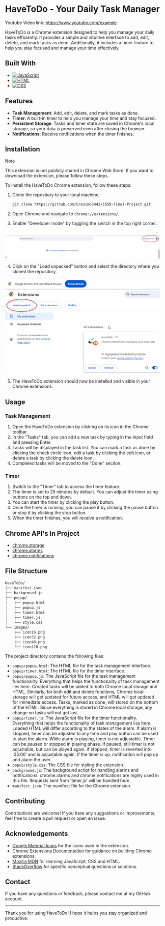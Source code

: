 # HaveToDo - Your Daily Task Manager

Youtube Video link: https://www.youtube.com/example

HaveToDo is a Chrome extension designed to help you manage your daily tasks efficiently. It provides a simple and intuitive interface to add, edit, delete, and mark tasks as done. Additionally, it includes a timer feature to help you stay focused and manage your time effectively.

## Built With

* [![JavaScript](https://img.shields.io/badge/JavaScript-F7DF1E?logo=javascript&logoColor=000)](#)
* [![HTML](https://img.shields.io/badge/HTML-%23E34F26.svg?logo=html5&logoColor=white)](#)
* [![CSS](https://img.shields.io/badge/CSS-1572B6?logo=css3&logoColor=fff)](#)

## Features

- **Task Management**: Add, edit, delete, and mark tasks as done.
- **Timer**: A built-in timer to help you manage your time and stay focused.
- **Persistent Storage**: Tasks and timer state are saved in Chrome's local storage, so your data is preserved even after closing the browser.
- **Notifications**: Receive notifications when the timer finishes.

## Installation

> [!NOTE]
> This extension is not publicly shared in Chrome Web Store. If you want to download the
> extension, please follow these steps.

To install the HaveToDo Chrome extension, follow these steps:

1. Clone the repository to your local machine:
    ```bash
    git clone https://github.com/Erenimo3442/CS50-Final-Project.git
    ```

2. Open Chrome and navigate to `chrome://extensions/`.

3. Enable "Developer mode" by toggling the switch in the top right corner.

![Guide Screenshot 1](images/screenshot1.png)

4. Click on the "Load unpacked" button and select the directory where you cloned the repository.

![Guide Screenshot 2](images/screenshot2.png)

5. The HaveToDo extension should now be installed and visible in your Chrome extensions.

## Usage

### Task Management

1. Open the HaveToDo extension by clicking on its icon in the Chrome toolbar.
2. In the "Tasks" tab, you can add a new task by typing in the input field and pressing Enter.
3. Tasks will be displayed in the task list. You can mark a task as done by clicking the check circle icon, edit a task by clicking the edit icon, or delete a task by clicking the delete icon.
4. Completed tasks will be moved to the "Done" section.

### Timer

1. Switch to the "Timer" tab to access the timer feature.
2. The timer is set to 25 minutes by default. You can adjust the timer using buttons on the top and down. 
3. You can start the timer by clicking the play button.
4. Once the timer is running, you can pause it by clicking the pause button or stop it by clicking the stop button.
5. When the timer finishes, you will receive a notification.

## Chrome API's In Project

- [chrome.storage](https://developer.chrome.com/docs/extensions/reference/api/storage)
- [chrome.alarms](https://developer.chrome.com/docs/extensions/reference/api/alarms)
- [chrome.notifications](https://developer.chrome.com/docs/extensions/reference/api/notifications)

## File Structure

```
HaveToDo/
├── manifest.json
├── background.js
├── popup/
│   ├── popup.html
│   ├── popup.js
│   ├── timer.html
│   ├── timer.js
│   └── style.css
└── images/
    ├── icon16.png
    ├── icon32.png
    ├── icon48.png
    └── icon128.png
```

The project directory contains the following files:

- `popup/popup.html`: The HTML file for the task management interface.
- `popup/timer.html`: The HTML file for the timer interface.
- `popup/popup.js`: The JavaScript file for the task management functionality. Everything that helps the functionality of task management lies here. Created tasks will be added to both Chrome local storage and HTML. Similarly, for both edit and delete functions, Chrome local storage will get updated for future access, and HTML will get updated for immediate access. Tasks, marked as done, will stored on the bottom of the HTML. Since everything is stored in Chrome local storage, any change on tasks will not get lost. 
- `popup/timer.js`: The JavaScript file for the timer functionality. Everything that helps the functionality of task management lies here. Loaded HTML will differ according to the states of the alarm. If alarm is stopped, timer can be adjusted to any time and play button can be used to start the alarm. While alarm is playing, timer is not adjustable. Timer can be paused or stopped in playing phase. If paused, still timer is not adjustable, but can be played again. If stopped, timer is reverted into '25:00' and is adjustable again. If the timer is up, notification will pop up and alarm the user.
- `popup/style.css`: The CSS file for styling the extension.
- `background.js`: The background script for handling alarms and notifications. chrome.alarms and chrome.notifications are highly used in this file. Requests sent from 'timer.js' will be handled here. 
- `manifest.json`: The manifest file for the Chrome extension.

## Contributing

Contributions are welcome! If you have any suggestions or improvements, feel free to create a pull request or open an issue.

## Acknowledgements

- [Google Material Icons](https://fonts.google.com/icons) for the icons used in the extension.
- [Chrome Extensions Documentation](https://developer.chrome.com/docs/extensions/) for guidance on building Chrome extensions.
- [Mozilla MDN](https://developer.mozilla.org/en-US/) for learning JavaScript, CSS and HTML.
- [StackOverflow](https://stackoverflow.com) for specific conceptual questions or solutions.


## Contact

If you have any questions or feedback, please contact me at my GitHub account.

---

Thank you for using HaveToDo! I hope it helps you stay organized and productive.

[Bootstrap.com]: https://img.shields.io/badge/Bootstrap-563D7C?style=for-the-badge&logo=bootstrap&logoColor=white
[Bootstrap-url]: https://getbootstrap.com

